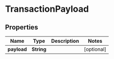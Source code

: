 
# TransactionPayload

## Properties
Name | Type | Description | Notes
------------ | ------------- | ------------- | -------------
**payload** | **String** |  |  [optional]



